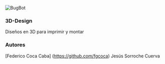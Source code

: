 ![BugBot](https://github.com/fgcoca/3D-Design/blob/master/Images/08_BugBot.png) 

### **3D-Design**

Diseños en 3D para imprimir y montar

### **Autores**

[Federico Coca Caba] (https://github.com/fgcoca)
Jesús Sorroche Cuerva




